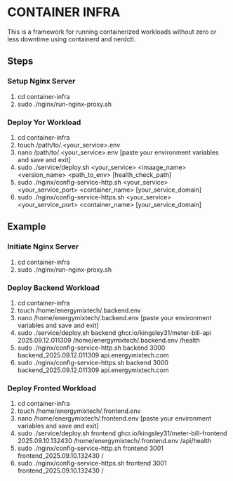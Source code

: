 # CONTAINER INFRA

This is a framework for running containerized workloads without zero or less downtime using containerd and nerdctl.

## Steps

### Setup Nginx Server

1. cd container-infra
2. sudo ./nginx/run-nginx-proxy.sh

### Deploy Yor Workload

1. cd container-infra
2. touch /path/to/.<your_service>.env
3. nano /path/to/.<your_service>.env [paste your environment variables and save and exit]
4. sudo ./service/deploy.sh <your_service> <imaage_name> <version_name> <path_to_env> [health_check_path]
5. sudo ./nginx/config-service-http.sh <your_service> <your_service_port> <container_name> [your_service_domain]
6. sudo ./nginx/config-service-https.sh <your_service> <your_service_port> <container_name> [your_service_domain]

## Example

### Initiate Nginx Server

1. cd container-infra
2. sudo ./nginx/run-nginx-proxy.sh

### Deploy Backend Workload

1. cd container-infra
2. touch /home/energymixtech/.backend.env
3. nano /home/energymixtech/.backend.env [paste your environment variables and save and exit]
4. sudo ./service/deploy.sh backend ghcr.io/kingsley31/meter-bill-api 2025.09.12.011309 /home/energymixtech/.backend.env /health
5. sudo ./nginx/config-service-http.sh backend 3000 backend_2025.09.12.011309 api.energymixtech.com
6. sudo ./nginx/config-service-https.sh backend 3000 backend_2025.09.12.011309 api.energymixtech.com

### Deploy Fronted Workload

1. cd container-infra
2. touch /home/energymixtech/.frontend.env
3. nano /home/energymixtech/.frontend.env [paste your environment variables and save and exit]
4. sudo ./service/deploy.sh frontend ghcr.io/kingsley31/meter-bill-frontend 2025.09.10.132430 /home/energymixtech/.frontend.env /api/health
5. sudo ./nginx/config-service-http.sh frontend 3001 frontend_2025.09.10.132430 /
6. sudo ./nginx/config-service-https.sh frontend 3001 frontend_2025.09.10.132430 /
